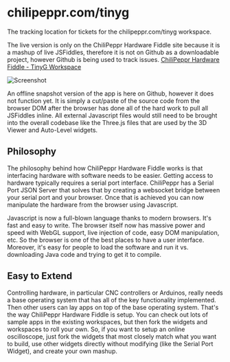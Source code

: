 chilipeppr.com/tinyg
=====

The tracking location for tickets for the chilipeppr.com/tinyg workspace. 

The live version is only on the ChiliPeppr Hardware Fiddle site because it is a mashup of live JSFiddles, therefore it is not on Github as a downloadable project, however Github is being used to track issues.
[ChiliPeppr Hardware Fiddle - TinyG Workspace](http://chilipeppr.com/tinyg)

![Screenshot](http://chilipeppr.com/img/screenshot2.png "Screenshot")

An offline snapshot version of the app is here on Github, however it does not function yet. It is simply a cut/paste of the source code from the browser DOM after the browser has done all of the hard work to pull all JSFiddles inline. All external Javascript files would still need to be brought into the overall codebase like the Three.js files that are used by the 3D Viewer and Auto-Level widgets.

Philosophy
----

The philosophy behind how ChiliPeppr Hardware Fiddle works is that interfacing hardware with software needs to be easier. Getting access to hardware typically requires a serial port interface. ChiliPeppr has a Serial Port JSON Server that solves that by creating a websocket bridge between your serial port and your browser. Once that is achieved you can now manipulate the hardware from the browser using Javascript.

Javascript is now a full-blown language thanks to modern browsers. It's fast and easy to write. The browser itself now has massive power and speed with WebGL support, live injection of code, easy DOM manipulation, etc. So the browser is one of the best places to have a user interface. Moreover, it's easy for people to load the software and run it vs. downloading Java code and trying to get it to compile.

Easy to Extend
----
Controlling hardware, in particular CNC controllers or Arduinos, really needs a base operating system that has all of the key functionality implemented. Then other users can lay apps on top of the base operating system. That's the way ChiliPeppr Hardware Fiddle is setup. You can check out lots of sample apps in the existing workspaces, but then fork the widgets and workspaces to roll your own. So, if you want to setup an online oscilloscope, just fork the widgets that most closely match what you want to build, use other widgets directly without modifying (like the Serial Port Widget), and create your own mashup.
